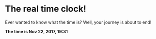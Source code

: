 # The real time clock!

Ever wanted to know what the time is? Well, your journey is about to end!

**The time is Nov 22, 2017, 19:31**